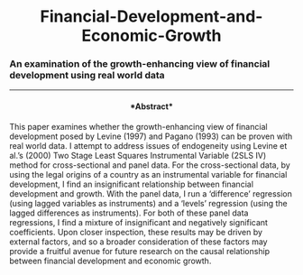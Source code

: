 <h1 align="center"> Financial-Development-and-Economic-Growth </h1>

<h3> An examination of the growth-enhancing view of financial development using real world data </h3>
<hr />

<h4 align="center"> *Abstract* </h4>  

This paper examines whether the growth-enhancing view of financial development posed by Levine (1997) and Pagano (1993) can be proven with real world data. I attempt to address issues of endogeneity using Levine et al.’s (2000) Two Stage Least Squares Instrumental Variable (2SLS IV) method for cross-sectional and panel data. For the cross-sectional data, by using the legal origins of a country as an instrumental variable for financial development, I find an insignificant relationship between financial development and growth. With the panel data, I run a ‘difference’ regression (using lagged variables as instruments) and a ‘levels’ regression (using the lagged differences as instruments). For both of these panel data regressions, I find a mixture of insignificant and negatively significant coefficients. Upon closer inspection, these results may be driven by external factors, and so a broader consideration of these factors may provide a fruitful avenue for future research on the causal relationship between financial development and economic growth.
